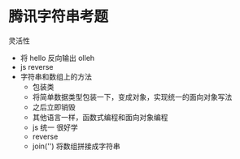 # 腾讯字符串考题
灵活性
- 将 hello 反向输出 olleh
- js reverse
- 字符串和数组上的方法
  - 包装类
  - 将简单数据类型包装一下，变成对象，实现统一的面向对象写法
  - 之后立即销毁
  - 其他语言一样，函数式编程和面向对象编程
  - js 统一 很好学
  - reverse
  - join('') 将数组拼接成字符串
